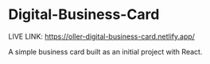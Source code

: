 # Digital-Business-Card

LIVE LINK: https://oller-digital-business-card.netlify.app/

A simple business card built as an initial project with React.
